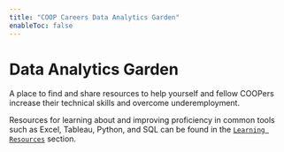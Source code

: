 ```yaml
---
title: "COOP Careers Data Analytics Garden"
enableToc: false
---
```


# Data Analytics Garden

A place to find and share resources to help yourself and fellow COOPers increase their technical skills and overcome underemployment.

Resources for learning about and improving proficiency in common tools such as Excel, Tableau, Python, and SQL can be found in the [`Learning Resources`](LearningResources/resources.md) section.

